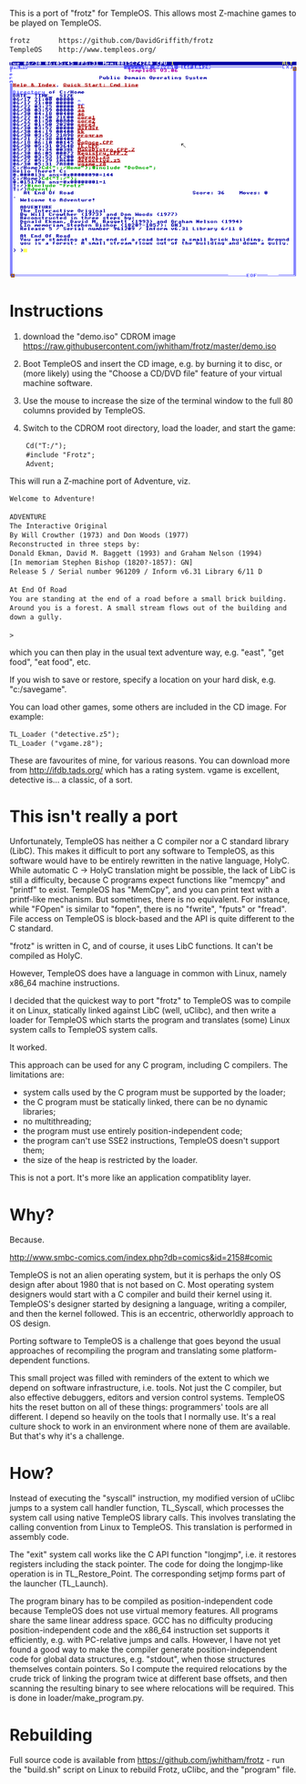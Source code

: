 This is a port of "frotz" for TempleOS. This allows most Z-machine games
to be played on TempleOS.

    frotz       https://github.com/DavidGriffith/frotz
    TempleOS    http://www.templeos.org/

![Screenshot](templeos.png)


# Instructions

1. download the "demo.iso" CDROM image
    https://raw.githubusercontent.com/jwhitham/frotz/master/demo.iso

2. Boot TempleOS and insert the CD image, e.g. by burning it to disc,
or (more likely) using the "Choose a CD/DVD file" feature of your
virtual machine software.

3. Use the mouse to increase the size of the terminal window to the full 
80 columns provided by TempleOS.

4. Switch to the CDROM root directory, load the loader, and start the game:
```
    Cd("T:/");
    #include "Frotz";
    Advent;
```

This will run a Z-machine port of Adventure, viz.

    Welcome to Adventure!

    ADVENTURE
    The Interactive Original
    By Will Crowther (1973) and Don Woods (1977)
    Reconstructed in three steps by:
    Donald Ekman, David M. Baggett (1993) and Graham Nelson (1994)
    [In memoriam Stephen Bishop (1820?-1857): GN]
    Release 5 / Serial number 961209 / Inform v6.31 Library 6/11 D

    At End Of Road
    You are standing at the end of a road before a small brick building.
    Around you is a forest. A small stream flows out of the building and
    down a gully.

    >

which you can then play in the usual text adventure way, e.g. "east",
"get food", "eat food", etc.

If you wish to save or restore, specify a location on your hard disk,
e.g. "c:/savegame".

You can load other games, some others are included in the CD image. For example:
    
    TL_Loader ("detective.z5");
    TL_Loader ("vgame.z8");

These are favourites of mine, for various reasons. You can download
more from http://ifdb.tads.org/ which has a rating system. vgame 
is excellent, detective is... a classic, of a sort.


# This isn't really a port

Unfortunately, TempleOS has neither a C compiler nor a C standard library
(LibC). This makes it difficult to port any software to TempleOS, as 
this software would have to be entirely rewritten in the native 
language, HolyC. While automatic C -> HolyC translation might be possible,
the lack of LibC is still a difficulty, because C programs expect 
functions like "memcpy" and "printf" to exist. TempleOS has "MemCpy", 
and you can print text with a printf-like mechanism.  But sometimes, 
there is no equivalent. For instance, while "FOpen" is similar
to "fopen", there is no "fwrite", "fputs" or "fread". File access on
TempleOS is block-based and the API is quite different to the C standard.

"frotz" is written in C, and of course, it uses LibC functions.
It can't be compiled as HolyC.

However, TempleOS does have a language in common with Linux, namely
x86_64 machine instructions. 

I decided that the quickest way to port "frotz" to TempleOS was to
compile it on Linux, statically linked against LibC (well, uClibc),
and then write a loader for TempleOS which starts the program and
translates (some) Linux system calls to TempleOS system calls.

It worked.

This approach can be used for any C program, including C compilers.
The limitations are:
* system calls used by the C program must be supported by the loader;
* the C program must be statically linked, there can be no dynamic libraries;
* no multithreading;
* the program must use entirely position-independent code;
* the program can't use SSE2 instructions, TempleOS doesn't support them;
* the size of the heap is restricted by the loader.

This is not a port. It's more like an application compatiblity layer.


# Why?

Because.

http://www.smbc-comics.com/index.php?db=comics&id=2158#comic

TempleOS is not an alien operating system, but it is perhaps the only
OS design after about 1980 that is not based on C. Most operating system
designers would start with a C compiler and build their kernel using it.
TempleOS's designer started by designing a language, writing a compiler,
and then the kernel followed. This is an eccentric, otherworldly approach
to OS design.

Porting software to TempleOS is a challenge that goes beyond the usual
approaches of recompiling the program and translating some 
platform-dependent functions.

This small project was filled with reminders of the extent to which we
depend on software infrastructure, i.e. tools. Not just the C compiler,
but also effective debuggers, editors and version control systems.
TempleOS hits the reset button on all of these things: programmers' tools
are all different. I depend so heavily on the tools that I normally use.
It's a real culture shock to work in an environment where none of
them are available. But that's why it's a challenge.


# How?

Instead of executing the "syscall" instruction, my modified version 
of uClibc jumps to a system call handler function, TL_Syscall, which
processes the system call using native TempleOS library calls. This
involves translating the calling convention from Linux to TempleOS.
This translation is performed in assembly code.

The "exit" system call works like the C API function "longjmp", i.e.
it restores registers including the stack pointer. The code for doing
the longjmp-like operation is in TL_Restore_Point. The corresponding
setjmp forms part of the launcher (TL_Launch).

The program binary has to be compiled as position-independent code
because TempleOS does not use virtual memory features. All programs
share the same linear address space. GCC has no difficulty producing
position-independent code and the x86_64 instruction set supports it
efficiently, e.g. with PC-relative jumps and calls. However, I have not
yet found a good way to make the compiler generate position-independent
code for global data structures, e.g. "stdout", when those structures
themselves contain pointers. So I compute the required relocations
by the crude trick of linking the program twice at different base
offsets, and then scanning the resulting binary to see where relocations
will be required. This is done in loader/make_program.py.


# Rebuilding

Full source code is available from https://github.com/jwhitham/frotz -
run the "build.sh" script on Linux to rebuild Frotz, uClibc, and the
"program" file.


